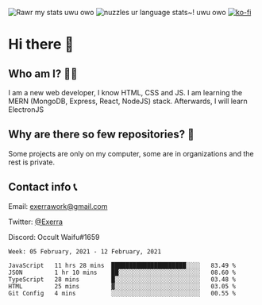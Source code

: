 ![Rawr my stats uwu owo](https://github-readme-stats.vercel.app/api?username=Exerra&show_icons=true&theme=buefy)
![nuzzles ur language stats~! uwu owo](https://github-readme-stats.vercel.app/api/top-langs/?username=Exerra&layout=compact)
[![ko-fi](https://www.ko-fi.com/img/githubbutton_sm.svg)](https://ko-fi.com/X8X130H96)
# Hi there 👋
## Who am I? 🙋‍♀️
I am a new web developer, I know HTML, CSS and JS. I am learning the MERN (MongoDB, Express, React, NodeJS) stack. Afterwards, I will learn ElectronJS
## Why are there so few repositories? 🤔
Some projects are only on my computer, some are in organizations and the rest is private.
## Contact info 📞
Email: [exerrawork@gmail.com](mailto:exerrawork@gmail.com)

Twitter: [@Exerra](https://twitter.com/exerra)

Discord: Occult Waifu#1659

<!--START_SECTION:waka-->
```text
Week: 05 February, 2021 - 12 February, 2021

JavaScript   11 hrs 28 mins  █████████████████████░░░░   83.49 % 
JSON         1 hr 10 mins    ██░░░░░░░░░░░░░░░░░░░░░░░   08.60 % 
TypeScript   28 mins         █░░░░░░░░░░░░░░░░░░░░░░░░   03.48 % 
HTML         25 mins         ▓░░░░░░░░░░░░░░░░░░░░░░░░   03.05 % 
Git Config   4 mins          ░░░░░░░░░░░░░░░░░░░░░░░░░   00.55 % 
```
<!--END_SECTION:waka-->
